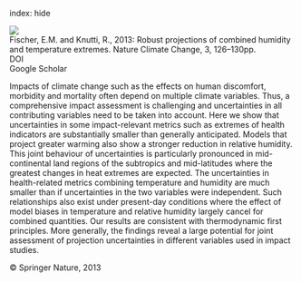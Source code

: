 index: hide

<div class="Citation">
    <div class="Citation-thumb CitationThumb-linked"  data-href="https://doi.org/10.1038/nclimate1682">
      <img src="https://static.claimspace.cloud/climate-study-static/refs/thumbs/12/Fischer_and_Knutti_2013-thumb.png" />
    </div>

  <div class="Citation-body">
    <div class="Citation-text">Fischer, E.M. and Knutti, R., 2013: Robust projections of combined humidity and temperature extremes. <span class="Article-journal">Nature Climate Change, </span><span class="Article-volume">3, </span>126–130pp.</div>
    <div class="Citation-links">
      <div class="CitationLink" data-href="https://doi.org/10.1038/nclimate1682">
        <div class="CitationLink-icon CitationLink-Doi"></div>
        <div class="CitationLink-text">DOI</div>
      </div>
      <div class="CitationLink" data-href="https://scholar.google.com/scholar?q=10.1038/nclimate1682">
        <div class="CitationLink-icon CitationLink-Scholar"></div>
        <div class="CitationLink-text">Google Scholar</div>
      </div>
    </div>
  </div>
</div>

Impacts of climate change such as the effects on human discomfort, morbidity and mortality often depend on multiple climate variables. Thus, a comprehensive impact assessment is challenging and uncertainties in all contributing variables need to be taken into account. Here we show that uncertainties in some impact-relevant metrics such as extremes of health indicators are substantially smaller than generally anticipated. Models that project greater warming also show a stronger reduction in relative humidity. This joint behaviour of uncertainties is particularly pronounced in mid-continental land regions of the subtropics and mid-latitudes where the greatest changes in heat extremes are expected. The uncertainties in health-related metrics combining temperature and humidity are much smaller than if uncertainties in the two variables were independent. Such relationships also exist under present-day conditions where the effect of model biases in temperature and relative humidity largely cancel for combined quantities. Our results are consistent with thermodynamic first principles. More generally, the findings reveal a large potential for joint assessment of projection uncertainties in different variables used in impact studies.

<div class="Citation-copy">
&copy; Springer Nature, 2013
</div>